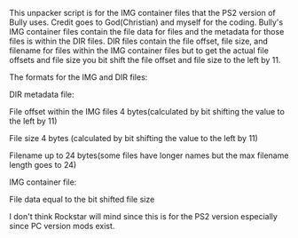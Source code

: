 This unpacker script is for the IMG container files that the PS2 version of Bully uses. Credit goes to God(Christian) and myself for the coding. Bully's IMG container files contain the file data for files and the metadata for those files is within the DIR files. DIR files contain the file offset, file size, and filename for files within the IMG container files but to get the actual file offsets and file size you bit shift the file offset and file size to the left by 11. 

The formats for the IMG and DIR files:

DIR metadata file:

File offset within the IMG files 4 bytes(calculated by bit shifting the value to the left by 11)

File size 4 bytes (calculated by bit shifting the value to the left by 11)

Filename up to 24 bytes(some files have longer names but the max filename length goes to 24)

IMG container file:

File data equal to the bit shifted file size

I don't think Rockstar will mind since this is for the PS2 version especially since PC version mods exist.
